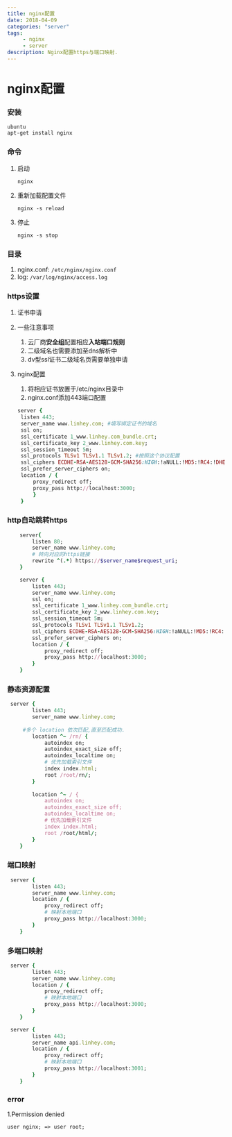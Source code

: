 ```yaml
---
title: nginx配置
date: 2018-04-09
categories: "server"
tags: 
     - nginx
     - server
description: Nginx配置https与端口映射.
---
```


# nginx配置

### 安装

```shell
ubuntu
apt-get install nginx
```

### 命令

1. 启动

   ```
   nginx
   ```

2. 重新加载配置文件

   ```
   nginx -s reload
   ```

3. 停止

   ```
   nginx -s stop
   ```

### 目录

1. nginx.conf: `/etc/nginx/nginx.conf`
2. log: `/var/log/nginx/access.log`

### https设置

1. 证书申请

2. 一些注意事项

   1. 云厂商**安全组**配置相应**入站端口规则**
   2. 二级域名也需要添加至dns解析中
   3. dv型ssl证书二级域名页需要单独申请

3. nginx配置

   1. 将相应证书放置于/etc/nginx目录中
   2. nginx.conf添加443端口配置

   ```ruby
   server {
   	listen 443;
   	server_name www.linhey.com; #填写绑定证书的域名
   	ssl on;
   	ssl_certificate 1_www.linhey.com_bundle.crt;
   	ssl_certificate_key 2_www.linhey.com.key;
   	ssl_session_timeout 5m;
   	ssl_protocols TLSv1 TLSv1.1 TLSv1.2; #按照这个协议配置
   	ssl_ciphers ECDHE-RSA-AES128-GCM-SHA256:HIGH:!aNULL:!MD5:!RC4:!DHE;#按照这个套件配置
   	ssl_prefer_server_ciphers on;
   	location / {
   		proxy_redirect off;
   		proxy_pass http://localhost:3000;
   		}
   	}
   ```

### http自动跳转https

```ruby
    server{
        listen 80;
        server_name www.linhey.com;
        # 转向对应的https链接
        rewrite ^(.*) https://$server_name$request_uri;
    }

    server {
        listen 443;
        server_name www.linhey.com;
        ssl on;
        ssl_certificate 1_www.linhey.com_bundle.crt;
        ssl_certificate_key 2_www.linhey.com.key;
        ssl_session_timeout 5m;
        ssl_protocols TLSv1 TLSv1.1 TLSv1.2;
        ssl_ciphers ECDHE-RSA-AES128-GCM-SHA256:HIGH:!aNULL:!MD5:!RC4:!DHE;
        ssl_prefer_server_ciphers on;
        location / {
            proxy_redirect off;
            proxy_pass http://localhost:3000;
        }
    }
```

### 静态资源配置

```ruby
 server {
        listen 443;
        server_name www.linhey.com;
     
     #多个 location 依次匹配,直至匹配成功.
        location ^~ /rn/ {
            autoindex on;
            autoindex_exact_size off;
            autoindex_localtime on;
            # 优先加载索引文件
            index index.html;
            root /root/rn/;  
        }
     
		location ^~ / {
            autoindex on;
            autoindex_exact_size off;
            autoindex_localtime on;
            # 优先加载索引文件
            index index.html;
            root /root/html/;  
        }
    }
```



### 端口映射

```ruby
 server {
        listen 443;
        server_name www.linhey.com;
        location / {
            proxy_redirect off;
            # 映射本地端口
            proxy_pass http://localhost:3000;
        }
    }
```

### 多端口映射

```ruby
 server {
        listen 443;
        server_name www.linhey.com;
        location / {
            proxy_redirect off;
			# 映射本地端口
            proxy_pass http://localhost:3000;
        }
    }

 server {
        listen 443;
        server_name api.linhey.com;
        location / {
            proxy_redirect off;
			# 映射本地端口
            proxy_pass http://localhost:3001;
        }
    }
```

### error

1.Permission denied

```
user nginx; => user root;
```

